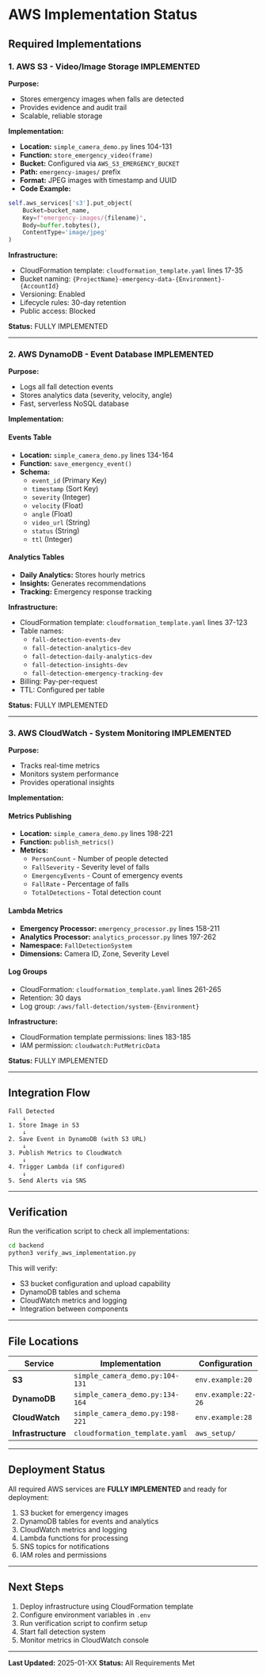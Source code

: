 # AWS Implementation Status

##  Required Implementations

### 1. AWS S3 - Video/Image Storage  IMPLEMENTED

**Purpose:**
- Stores emergency images when falls are detected
- Provides evidence and audit trail
- Scalable, reliable storage

**Implementation:**
- **Location:** `simple_camera_demo.py` lines 104-131
- **Function:** `store_emergency_video(frame)`
- **Bucket:** Configured via `AWS_S3_EMERGENCY_BUCKET`
- **Path:** `emergency-images/` prefix
- **Format:** JPEG images with timestamp and UUID
- **Code Example:**
```python
self.aws_services['s3'].put_object(
    Bucket=bucket_name,
    Key=f"emergency-images/{filename}",
    Body=buffer.tobytes(),
    ContentType='image/jpeg'
)
```

**Infrastructure:**
- CloudFormation template: `cloudformation_template.yaml` lines 17-35
- Bucket naming: `{ProjectName}-emergency-data-{Environment}-{AccountId}`
- Versioning: Enabled
- Lifecycle rules: 30-day retention
- Public access: Blocked

**Status:**  FULLY IMPLEMENTED

---

### 2. AWS DynamoDB - Event Database  IMPLEMENTED

**Purpose:**
- Logs all fall detection events
- Stores analytics data (severity, velocity, angle)
- Fast, serverless NoSQL database

**Implementation:**

#### Events Table 
- **Location:** `simple_camera_demo.py` lines 134-164
- **Function:** `save_emergency_event()`
- **Schema:**
  - `event_id` (Primary Key)
  - `timestamp` (Sort Key)
  - `severity` (Integer)
  - `velocity` (Float)
  - `angle` (Float)
  - `video_url` (String)
  - `status` (String)
  - `ttl` (Integer)

#### Analytics Tables 
- **Daily Analytics:** Stores hourly metrics
- **Insights:** Generates recommendations
- **Tracking:** Emergency response tracking

**Infrastructure:**
- CloudFormation template: `cloudformation_template.yaml` lines 37-123
- Table names: 
  - `fall-detection-events-dev`
  - `fall-detection-analytics-dev`
  - `fall-detection-daily-analytics-dev`
  - `fall-detection-insights-dev`
  - `fall-detection-emergency-tracking-dev`
- Billing: Pay-per-request
- TTL: Configured per table

**Status:**  FULLY IMPLEMENTED

---

### 3. AWS CloudWatch - System Monitoring  IMPLEMENTED

**Purpose:**
- Tracks real-time metrics
- Monitors system performance
- Provides operational insights

**Implementation:**

#### Metrics Publishing 
- **Location:** `simple_camera_demo.py` lines 198-221
- **Function:** `publish_metrics()`
- **Metrics:**
  - `PersonCount` - Number of people detected
  - `FallSeverity` - Severity level of falls
  - `EmergencyEvents` - Count of emergency events
  - `FallRate` - Percentage of falls
  - `TotalDetections` - Total detection count

#### Lambda Metrics 
- **Emergency Processor:** `emergency_processor.py` lines 158-211
- **Analytics Processor:** `analytics_processor.py` lines 197-262
- **Namespace:** `FallDetectionSystem`
- **Dimensions:** Camera ID, Zone, Severity Level

#### Log Groups 
- CloudFormation: `cloudformation_template.yaml` lines 261-265
- Retention: 30 days
- Log group: `/aws/fall-detection/system-{Environment}`

**Infrastructure:**
- CloudFormation template permissions: lines 183-185
- IAM permission: `cloudwatch:PutMetricData`

**Status:**  FULLY IMPLEMENTED

---

##  Integration Flow

```
Fall Detected
    ↓
1. Store Image in S3
    ↓
2. Save Event in DynamoDB (with S3 URL)
    ↓
3. Publish Metrics to CloudWatch
    ↓
4. Trigger Lambda (if configured)
    ↓
5. Send Alerts via SNS
```

---

##  Verification

Run the verification script to check all implementations:

```bash
cd backend
python3 verify_aws_implementation.py
```

This will verify:
-  S3 bucket configuration and upload capability
-  DynamoDB tables and schema
-  CloudWatch metrics and logging
-  Integration between components

---

##  File Locations

| Service | Implementation | Configuration |
|---------|---------------|---------------|
| **S3** | `simple_camera_demo.py:104-131` | `env.example:20` |
| **DynamoDB** | `simple_camera_demo.py:134-164` | `env.example:22-26` |
| **CloudWatch** | `simple_camera_demo.py:198-221` | `env.example:28` |
| **Infrastructure** | `cloudformation_template.yaml` | `aws_setup/` |

---

##  Deployment Status

All required AWS services are **FULLY IMPLEMENTED** and ready for deployment:

1.  S3 bucket for emergency images
2.  DynamoDB tables for events and analytics
3.  CloudWatch metrics and logging
4.  Lambda functions for processing
5.  SNS topics for notifications
6.  IAM roles and permissions

---

##  Next Steps

1. Deploy infrastructure using CloudFormation template
2. Configure environment variables in `.env`
3. Run verification script to confirm setup
4. Start fall detection system
5. Monitor metrics in CloudWatch console

---

**Last Updated:** 2025-01-XX
**Status:**  All Requirements Met

